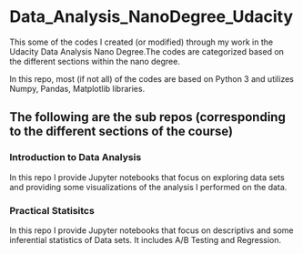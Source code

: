 # Data_Analysis_NanoDegree_Udacity
This some of the codes I created (or modified) through my work in the Udacity Data Analysis Nano Degree.The codes are categorized based on the different sections within the nano degree.

In this repo, most (if not all) of the codes are based on Python 3 and utilizes Numpy, Pandas, Matplotlib libraries.

## The following are the sub repos (corresponding to the different sections of the course)

### Introduction to Data Analysis 
In this repo I provide Jupyter notebooks that focus on exploring data sets and providing some visualizations of the analysis I performed on the data.

### Practical Statisitcs
In this repo I provide Jupyter notebooks that focus on descriptivs and some inferential statistics of Data sets. It includes A/B Testing and Regression.
